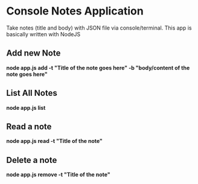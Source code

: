 # Console Notes Application
Take notes (title and body) with JSON file via console/terminal. This app is basically written with NodeJS

## Add new Note
**node app.js add -t "Title of the note goes here" -b "body/content of the note goes here"**

## List All Notes
**node app.js list**

## Read a note
**node app.js read -t "Title of the note"**

## Delete a note
**node app.js remove -t "Title of the note"**